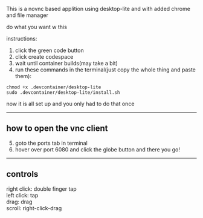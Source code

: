 This is a novnc based applition using desktop-lite and with added chrome and file manager

do what you want w this

instructions:
1. click the green code button
2. click create codespace
3. wait until container builds(may take a bit)
4. run these commands in the terminal(just copy the whole thing and paste them): 
```
chmod +x .devcontainer/desktop-lite
sudo .devcontainer/desktop-lite/install.sh
```
now it is all set up and you only had to do that once<br>

---
how to open the vnc client
---
5. goto the ports tab in terminal
6. hover over port 6080 and click the globe button and there you go!

---
controls
---
right click: double finger tap<br>
left click: tap<br>
drag: drag<br>
scroll: right-click-drag<br>
